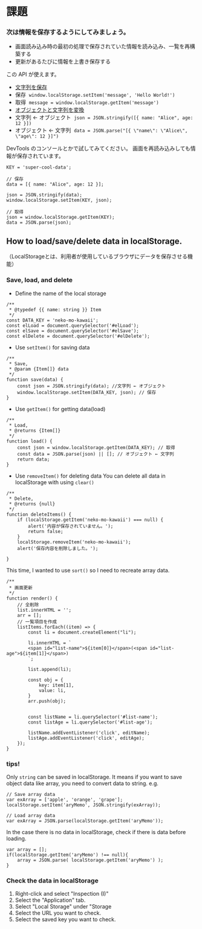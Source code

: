 # 課題

### 次は情報を保存するようにしてみましょう。

- 画面読み込み時の最初の処理で保存されていた情報を読み込み、一覧を再構築する
- 更新があるたびに情報を上書き保存する

この API が使えます。

- [文字列を保存](https://developer.mozilla.org/en-US/docs/Web/API/Window/localStorage)
- 保存  `window.localStorage.setItem('message', 'Hello World!')`
- 取得  `message = window.localStorage.getItem('message')`
- [オブジェクトと文字列を変換](https://developer.mozilla.org/en-US/docs/Web/JavaScript/Reference/Global_Objects/JSON)
- 文字列 ← オブジェクト  `json = JSON.stringify([{ name: "Alice", age: 12 }])`
- オブジェクト ← 文字列  `data = JSON.parse("[{ \"name\": \"Alice\", \"age\": 12 }]")`

DevTools のコンソールとかで試してみてください。
画面を再読み込みしても情報が保存されています。

```JS
KEY = 'super-cool-data';

// 保存
data = [{ name: "Alice", age: 12 }];

json = JSON.stringify(data);
window.localStorage.setItem(KEY, json);

// 取得
json = window.localStorage.getItem(KEY);
data = JSON.parse(json);
```


## How to load/save/delete data in localStorage.
（LocalStorageとは、利用者が使用しているブラウザにデータを保存させる機能）


### Save, load, and delete

- Define the name of the local storage
```JS
/**
 * @typedef {{ name: string }} Item
 */
const DATA_KEY = 'neko-mo-kawaii';
const elLoad = document.querySelector('#elLoad');
const elSave = document.querySelector('#elSave');
const elDelete = document.querySelector('#elDelete');
```

- Use `setItem()` for saving data
```JS
/**
 * Save,
 * @param {Item[]} data 
 */
function save(data) {
    const json = JSON.stringify(data); //文字列 ← オブジェクト
    window.localStorage.setItem(DATA_KEY, json); // 保存
}
```

- Use `getItem()` for getting data(load)
```JS
/**
 * Load,
 * @returns {Item[]}
 */
function load() {
    const json = window.localStorage.getItem(DATA_KEY); // 取得
    const data = JSON.parse(json) || []; // オブジェクト ← 文字列
    return data;
}
```

-  Use `removeItem()` for deleting data
You can delete all data in localStorage with using `clear()`
```JS
/**
 * Delete,
 * @returns {null}
 */
function deleteItems() {
    if (localStorage.getItem('neko-mo-kawaii') === null) {
        alert('内容が保存されていません。');
        return false;
    }
    localStorage.removeItem('neko-mo-kawaii');
    alert('保存内容を削除しました。');

}
```


This time, I wanted to use `sort()` so I need to recreate array data.

```JS
/**
 * 画面更新
 */
function render() {
    // 全削除
    list.innerHTML = '';
    arr = [];
    // 一覧項目を作成
    listItems.forEach((item) => {
        const li = document.createElement("li");

        li.innerHTML = `
        <span id="list-name">${item[0]}</span>(<span id="list-age">${item[1]}</span>)
        `;

        list.append(li);

        const obj = {
            key: item[1],
            value: li,
        }
        arr.push(obj);
    

        const listName = li.querySelector('#list-name');
        const listAge = li.querySelector('#list-age');

        listName.addEventListener('click', editName);
        listAge.addEventListener('click', editAge);
    });
}
```



### tips!

Only `string` can be saved in localStorage.
It means if you want to save object data like array, you need to convert data to string.
e.g.
```JS
// Save array data
var exArray = ['apple', 'orange', 'grape'];
localStorage.setItem('aryMemo', JSON.stringify(exArray));

// Load array data
var exArray = JSON.parse(localStorage.getItem('aryMemo'));
```
In the case there is no data in localStorage, check if there is data before loading.
```JS
var array = [];
if(localStorage.getItem('aryMemo') !== null){
    array = JSON.parse( localStorage.getItem('aryMemo') );
}
```


### Check the data in localStorage

1. Right-click and select "Inspection (I)"
2. Select the "Application" tab.
3. Select "Local Storage" under "Storage
4. Select the URL you want to check.
5. Select the saved key you want to check.